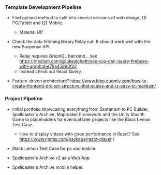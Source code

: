 ### Template Development Pipeline

- Find optimal method to split into several versions of web design; (1) PC/Tablet and (2) Mobile.
    - Material UI?

- Check the data fetching library Relay out. It should work well with the new Suspense API.
    - Relay requires GraphQL backend... see https://medium.com/@lukepighetti/yes-you-can-query-firebase-with-graphql-e79a45990f22
    - Instead check out React Query.

- Feature-driven architecture? https://www.blog.duomly.com/how-to-create-frontend-project-structure-that-scales-and-is-easy-to-maintain/

### Project Pipeline

- Initial portfolio showcasing everything from Santanism to PC Builder, Spellcaster's Archive, Mapmaker Framework and the Unity Stealth Game to placeholders for eventual later projects like the Black Lemon Test Case.
    - How to display videos with good performance in React? See https://www.npmjs.com/package/react-player !

- Black Lemon Test Case for pc and mobile.

- Spellcaster's Archive v2 as a Web App.

- Spellcaster's Archive mobile helper.